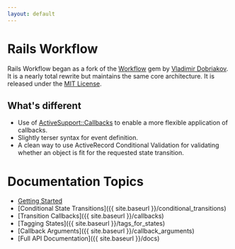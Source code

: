 ```yaml
---
layout: default
---
```


#  Rails Workflow


Rails Workflow began as a fork of the [Workflow](https://github.com/geekq/workflow) gem by
[Vladimir Dobriakov](http://www.mobile-web-consulting.de).  It is a nearly total
rewrite but maintains the same core architecture.  It is released under the [MIT License](/license).

## What's different

* Use of [ActiveSupport::Callbacks](http://api.rubyonrails.org/classes/ActiveSupport/Callbacks.html)
to enable a more flexible application of callbacks.
* Slightly terser syntax for event definition.
* A clean way to use ActiveRecord Conditional Validation for validating whether an object is fit for the requested state transition.

# Documentation Topics

* [Getting Started]({{site.baseurl}}/getting_started)
* [Conditional State Transitions]({{ site.baseurl }}/conditional_transitions)
* [Transition Callbacks]({{ site.baseurl }}/callbacks)
* [Tagging States]({{ site.baseurl }}/tags_for_states)
* [Callback Arguments]({{ site.baseurl }}/callback_arguments)
* [Full API Documentation]({{ site.baseurl }}/docs)
